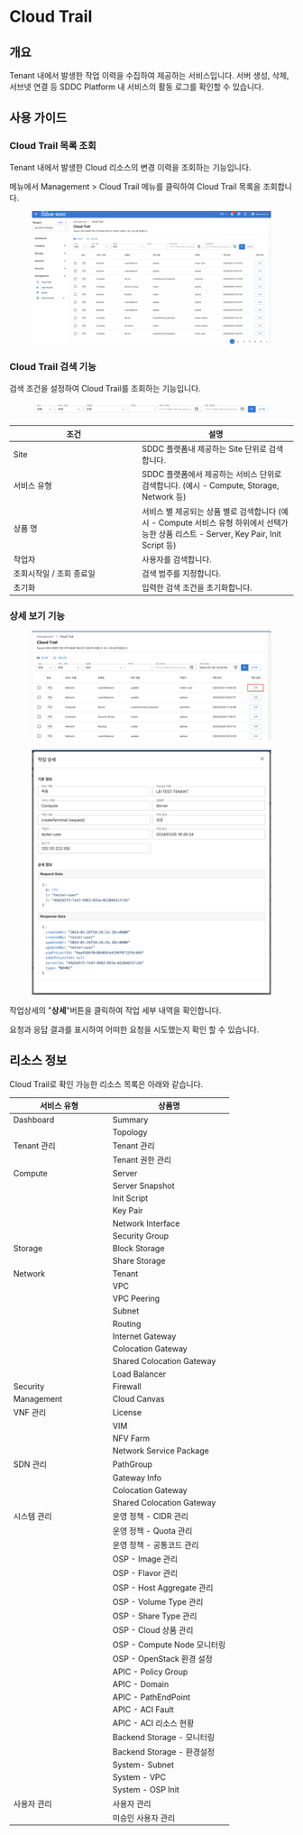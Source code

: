# Cloud Trail

## 개요

&#x20;Tenant 내에서 발생한 작업 이력을 수집하여 제공하는 서비스입니다. 서버 생성, 삭제, 서브넷 연결 등 SDDC Platform 내 서비스의 활동 로그를 확인할 수 있습니다.





## 사용 가이드

### Cloud Trail 목록 조회

Tenant 내에서 발생한 Cloud 리소스의 변경 이력을 조회하는 기능입니다.

메뉴에서 Management > Cloud Trail 메뉴를 클릭하여 Cloud Trail 목록을 조회합니다.

<figure><img src="../.gitbook/assets/image (608).png" alt=""><figcaption></figcaption></figure>

### Cloud Trail 검색 기능

검색 조건을 설정하여 Cloud Trail를 조회하는 기능입니다.

<figure><img src="../.gitbook/assets/image (609).png" alt=""><figcaption></figcaption></figure>

<table><thead><tr><th width="214">조건</th><th>설명</th></tr></thead><tbody><tr><td>Site</td><td>SDDC 플랫폼내 제공하는 Site 단위로 검색합니다.</td></tr><tr><td>서비스 유형</td><td>SDDC 플랫폼에서 제공하는 서비스 단위로 검색합니다. (예시 - Compute, Storage, Network 등)</td></tr><tr><td>상품 명</td><td>서비스 별 제공되는 상품 별로 검색합니다 (예시 - Compute 서비스 유형 하위에서 선택가능한 상품 리스트 - Server, Key Pair, Init Script 등)</td></tr><tr><td>작업자</td><td>사용자를 검색합니다.</td></tr><tr><td>조회시작일 / 조회 종료일</td><td>검색 범주를 지정합니다.</td></tr><tr><td>초기화</td><td>입력한 검색 조건을 초기화합니다.</td></tr></tbody></table>



### 상세 보기 기능

<figure><img src="../.gitbook/assets/image (610).png" alt=""><figcaption></figcaption></figure>

<figure><img src="../.gitbook/assets/image (611).png" alt=""><figcaption></figcaption></figure>

작업상세의 "**상세**"버튼을 클릭하여 작업 세부 내역을 확인합니다.&#x20;

요청과 응답 결과를 표시하여 어떠한 요청을 시도했는지 확인 할 수 있습니다.







## 리소스 정보

Cloud Trail로 확인 가능한 리소스 목록은 아래와 같습니다.

<table><thead><tr><th width="162">서비스 유형</th><th>상품명</th></tr></thead><tbody><tr><td>Dashboard</td><td>Summary</td></tr><tr><td></td><td>Topology</td></tr><tr><td>Tenant 관리</td><td>Tenant 관리</td></tr><tr><td></td><td>Tenant 권한 관리</td></tr><tr><td>Compute</td><td>Server</td></tr><tr><td></td><td>Server Snapshot</td></tr><tr><td></td><td>Init Script</td></tr><tr><td></td><td>Key Pair</td></tr><tr><td></td><td>Network Interface</td></tr><tr><td></td><td>Security Group</td></tr><tr><td>Storage</td><td>Block Storage</td></tr><tr><td></td><td>Share Storage</td></tr><tr><td>Network</td><td>Tenant</td></tr><tr><td></td><td>VPC</td></tr><tr><td></td><td>VPC Peering</td></tr><tr><td></td><td>Subnet</td></tr><tr><td></td><td>Routing</td></tr><tr><td></td><td>Internet Gateway</td></tr><tr><td></td><td>Colocation Gateway</td></tr><tr><td></td><td>Shared Colocation Gateway</td></tr><tr><td></td><td>Load Balancer</td></tr><tr><td>Security</td><td>Firewall</td></tr><tr><td>Management</td><td>Cloud Canvas</td></tr><tr><td>VNF 관리</td><td>License</td></tr><tr><td></td><td>VIM</td></tr><tr><td></td><td>NFV Farm</td></tr><tr><td></td><td>Network Service Package</td></tr><tr><td>SDN 관리</td><td>PathGroup</td></tr><tr><td></td><td>Gateway Info</td></tr><tr><td></td><td>Colocation Gateway</td></tr><tr><td></td><td>Shared Colocation Gateway</td></tr><tr><td>시스템 관리</td><td>운영 정책 - CIDR 관리</td></tr><tr><td></td><td>운영 정책 - Quota 관리</td></tr><tr><td></td><td>운영 정책 - 공통코드 관리</td></tr><tr><td></td><td>OSP - Image 관리</td></tr><tr><td></td><td>OSP - Flavor 관리</td></tr><tr><td></td><td>OSP - Host Aggregate 관리</td></tr><tr><td></td><td>OSP - Volume Type 관리</td></tr><tr><td></td><td>OSP - Share Type 관리</td></tr><tr><td></td><td>OSP - Cloud 상품 관리</td></tr><tr><td></td><td>OSP - Compute Node 모니터링</td></tr><tr><td></td><td>OSP - OpenStack 환경 설정</td></tr><tr><td></td><td>APIC - Policy Group</td></tr><tr><td></td><td>APIC - Domain</td></tr><tr><td></td><td>APIC - PathEndPoint</td></tr><tr><td></td><td>APIC - ACI Fault</td></tr><tr><td></td><td>APIC - ACI 리소스 현황</td></tr><tr><td></td><td>Backend Storage - 모니터링</td></tr><tr><td></td><td>Backend Storage - 환경설정</td></tr><tr><td></td><td>System- Subnet</td></tr><tr><td></td><td>System - VPC</td></tr><tr><td></td><td>System - OSP Init</td></tr><tr><td>사용자 관리</td><td>사용자 관리</td></tr><tr><td></td><td>미승인 사용자 관리</td></tr></tbody></table>

